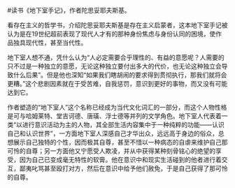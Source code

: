 #读书《地下室手记》，作者陀思妥耶夫斯基。

看存在主义的哲学书，介绍陀思妥耶夫斯基是存在主义启蒙者，这本地下室手记被认为是在19世纪超前表现了现代人才有的那种身份焦虑与身份认同的困境，使作品独具现代性，甚至当代性。

地下室人想不通，凭什么认为“人必定需要合乎理性的、有益的意愿呢？人需要的只不过是一种独立的意愿，无论这种独立要付出多大的代价，也无论这种独立会导致什么后果”。但是他也深知“如果我们瞎胡闹的要求得到贯彻执行，那我们就将会更糟。”这个悲剧因素就在于受苦难，自我惩罚，意识到更好的事物，而又没有可能达到它。

作者塑造的“地下室人”这个名称已经成为当代文化词汇的一部分，而这个人物性格是可与哈姆莱特、堂吉诃德、唐璜、浮士德等并列的文学角色。地下室人代表着一类“以进行意识活动为主的人物，其全部生活内容集中于一种纯粹的功能——认识自己和认识世界”，一方面地下室人深感自己才华出众，远远高于身边的俗众，总想展示自己独特的个性，因而极其自尊，甚至不惜以一种病态的自虐来维护自己那可怜的自尊；另一方面他又宁愿受人欺凌，并从中获得某种刻骨铭心的绝望的享受，因为自己已变成毫无特性的软膏。他在意识中和现实生活碰到的他者进行着交互，鄙夷叱骂甚至殴打对方，然后在意识中给予他们赦免，于是自己获得了那可怜的自尊。